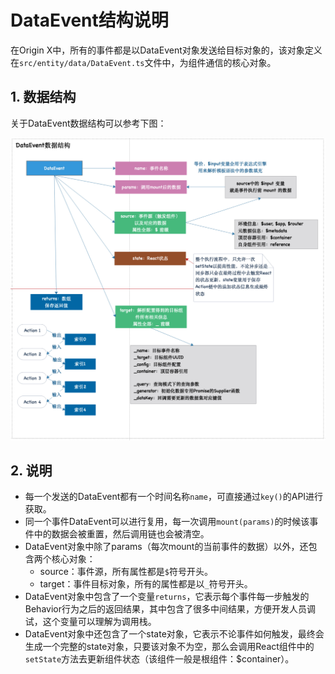 # DataEvent结构说明

在Origin X中，所有的事件都是以DataEvent对象发送给目标对象的，该对象定义在`src/entity/data/DataEvent.ts`文件中，为组件通信的核心对象。

## 1. 数据结构

关于DataEvent数据结构可以参考下图：

![](/assets/images/spo/014/data-event-structure.png)

## 2. 说明

* 每一个发送的DataEvent都有一个时间名称`name`，可直接通过`key()`的API进行获取。
* 同一个事件DataEvent可以进行复用，每一次调用`mount(params)`的时候该事件中的数据会被重置，然后调用链也会被清空。
* DataEvent对象中除了params（每次mount的当前事件的数据）以外，还包含两个核心对象：
  * source：事件源，所有属性都是`$`符号开头。
  * target：事件目标对象，所有的属性都是以`_`符号开头。
* DataEvent对象中包含了一个变量`returns`，它表示每个事件每一步触发的Behavior行为之后的返回结果，其中包含了很多中间结果，方便开发人员调试，这个变量可以理解为调用栈。
* DataEvent对象中还包含了一个state对象，它表示不论事件如何触发，最终会生成一个完整的state对象，只要该对象不为空，那么会调用React组件中的`setState`方法去更新组件状态（该组件一般是根组件：$container）。



